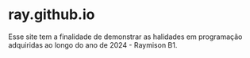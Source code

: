 # ray.github.io
Esse site tem a finalidade de demonstrar as halidades em programação adquiridas ao longo do ano de 2024 - Raymison B1.

